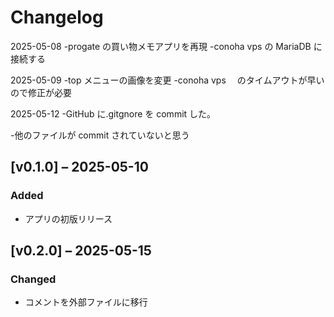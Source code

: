 # Changelog

2025-05-08
-progate の買い物メモアプリを再現
-conoha vps の MariaDB に接続する

2025-05-09
-top メニューの画像を変更
-conoha vps 　のタイムアウトが早いので修正が必要

2025-05-12
-GitHub に.gitgnore を commit した。

-他のファイルが commit されていないと思う

## [v0.1.0] – 2025-05-10

### Added

- アプリの初版リリース

## [v0.2.0] – 2025-05-15

### Changed

- コメントを外部ファイルに移行
